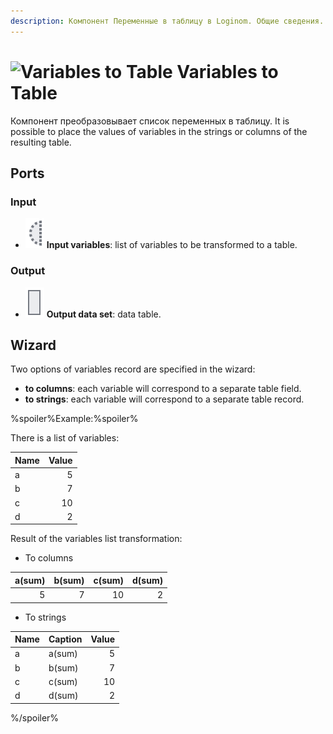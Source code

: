 ```yaml
---
description: Компонент Переменные в таблицу в Loginom. Общие сведения. Мастер настройки. Пример.
---
```

# ![Variables to Table](./../../images/icons/components/variablestodata_default.svg) Variables to Table

Компонент преобразовывает список переменных в таблицу. It is possible to place the values of variables in the strings or columns of the resulting table.

## Ports

### Input

* ![Input variables](./../../images/icons/app/node/ports/inputs-optional/variable_inactive.svg) **Input variables**: list of variables to be transformed to a table.

### Output

* ![Output data set](./../../images/icons/app/node/ports/outputs/table_inactive.svg) **Output data set**: data table.

## Wizard

Two options of variables record are specified in the wizard:

* **to columns**: each variable will correspond to a separate table field.
* **to strings**: each variable will correspond to a separate table record.

%spoiler%Example:%spoiler%

There is a list of variables:

| Name | Value |
| :-- | --: |
| a | 5 |
| b | 7 |
| c | 10 |
| d | 2 |

Result of the variables list transformation:

* To columns

| a(sum) | b(sum) | c(sum) | d(sum) |
| ---: | ---: | ---: | ---: |
| 5 | 7 | 10 | 2 |

* To strings

| Name | Caption | Value |
| :-- | :-- | --: |
| a | a(sum) | 5 |
| b | b(sum) | 7 |
| c | c(sum) | 10 |
| d | d(sum) | 2 |

%/spoiler%